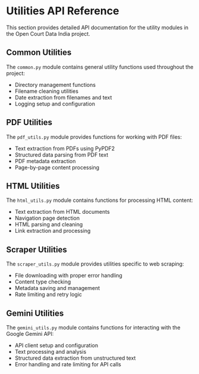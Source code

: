 # Utilities API Reference

This section provides detailed API documentation for the utility modules in the Open Court Data India project.

## Common Utilities

The `common.py` module contains general utility functions used throughout the project:

- Directory management functions
- Filename cleaning utilities
- Date extraction from filenames and text
- Logging setup and configuration

## PDF Utilities

The `pdf_utils.py` module provides functions for working with PDF files:

- Text extraction from PDFs using PyPDF2
- Structured data parsing from PDF text
- PDF metadata extraction
- Page-by-page content processing

## HTML Utilities

The `html_utils.py` module contains functions for processing HTML content:

- Text extraction from HTML documents
- Navigation page detection
- HTML parsing and cleaning
- Link extraction and processing

## Scraper Utilities

The `scraper_utils.py` module provides utilities specific to web scraping:

- File downloading with proper error handling
- Content type checking
- Metadata saving and management
- Rate limiting and retry logic

## Gemini Utilities

The `gemini_utils.py` module contains functions for interacting with the Google Gemini API:

- API client setup and configuration
- Text processing and analysis
- Structured data extraction from unstructured text
- Error handling and rate limiting for API calls
